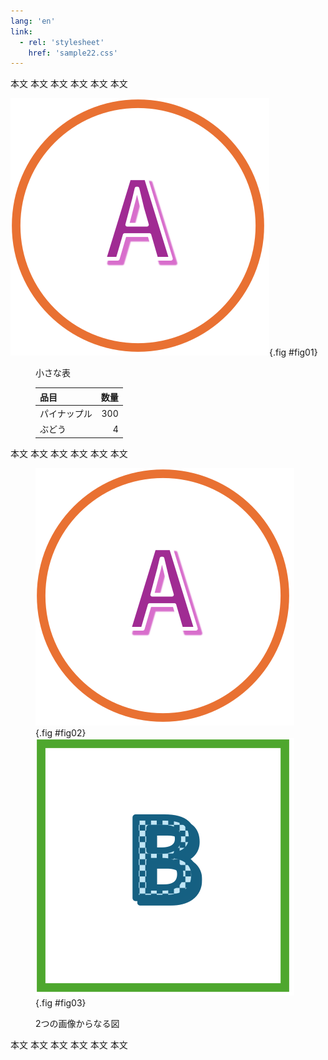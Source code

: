 ```yaml
---
lang: 'en'
link:
  - rel: 'stylesheet'
    href: 'sample22.css'
---
```

本文 本文 本文 本文 本文 本文

<div class="minipage">

![小さな図#1](circle.svg){.fig #fig01}

<figure class="table">
<figcaption>小さな表</figcaption>

| 品目 | 数量 |
| :--- | ---: |
| パイナップル | 300 |
| ぶどう | 4 |

</figure>
</div>

本文 本文 本文 本文 本文 本文

<figure class="fig">

![小さな図#2](circle.svg){.fig #fig02}
![小さな図#3](square.svg){.fig #fig03}
<figcaption>2つの画像からなる図</figcaption>
</figure>

本文 本文 本文 本文 本文 本文